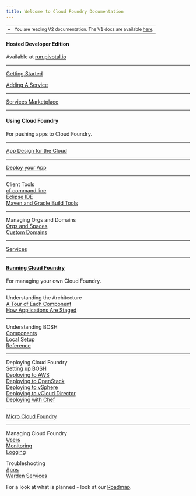 ```yaml
---
title: Welcome to Cloud Foundry Documentation
---
```


<table><tr><td style="font-size:9pt">
          <li>You are reading V2 documentation. The V1 docs are available <a href="http://cf-docs-deprecated.cloudfoundry.com">here</a>.
</td></tr></table>
<div class="column-left">
  <div class="column-title">
  <h4>Hosted Developer Edition</h4>
  </div>
   <p>Available at <a href="http://run.pivotal.io">run.pivotal.io</a></p>
   <hr>
  <p><a href="docs/dotcom/getting-started.html">Getting Started</a></p>
  <p><a href="docs/dotcom/adding-a-service.html">Adding A Service</a></p>
  </p>

  <hr>

   <p>
    <a href="docs/dotcom/marketplace/">Services Marketplace</a>
  </p>

 <hr>

</div>

<div class="column-middle">
  <div class="column-title">
      <h4>Using Cloud Foundry</h4>
  </div>
  <p>For pushing apps to Cloud Foundry.</p>

  <hr>

  <p><a href="docs/using/app-arch/index.html">App Design for the Cloud</a></p>

  <hr>

  <p><a href="docs/using/deploying-apps/index.html">Deploy your App</a></p>

  <hr>

  <p>Client Tools<br>
  <a href="docs/using/managing-apps/cf/index.html">cf command line</a><br>
  <a href="docs/using/managing-apps/ide/index.html">Eclipse IDE</a><br>
  <a href="docs/using/managing-apps/build-tools/index.html">Maven and Gradle Build Tools</a>
  </p>

  <hr>
  <p>Managing Orgs and Domains<br>
  <a href="docs/using/managing-apps/orgs-and-spaces.html">Orgs and Spaces</a><br>
  <a href="docs/using/managing-apps/custom-domains/index.html">Custom Domains</a>
  </p>
  <hr>
  <p><a href="docs/using/services/">Services</a></p>

  <hr>

</div>

<div class="column-right">
  <div class="column-title">
    <a href="docs/running/index.html">
      <h4>Running Cloud Foundry</h4>
    </a>
  </div>
  <p>For managing your own Cloud Foundry.</p>

  <hr>

  <p>
  Understanding the Architecture<br>
  <a href="docs/running/architecture/index.html">A Tour of Each Component</a><br>
  <a href="docs/running/architecture/how-applications-are-staged.html">How Applications Are Staged</a></p>

  <hr>

  <p>Understanding BOSH<br>
  <a href="docs/running/bosh/components/index.html">Components</a><br>
  <a href="docs/running/bosh/setup/index.html">Local Setup</a><br>
  <a href="docs/running/bosh/reference/index.html">Reference</a><br>
  </p>

  <hr>

  <p>
  Deploying Cloud Foundry<br>
  <a href="docs/running/deploying-cf/index.html">Setting up BOSH</a><br>
  <a href="docs/running/deploying-cf/ec2/index.html">Deploying to AWS</a><br>
  <a href="docs/running/deploying-cf/openstack/index.html">Deploying to OpenStack</a><br>   
  <a href="docs/running/deploying-cf/vsphere/index.html">Deploying to vSphere</a><br>
  <a href="docs/running/deploying-cf/vcloud/index.html">Deploying to vCloud Director</a><br>
  <a href="docs/running/deploying-cf-with-chef/index.html">Deploying with Chef</a>
  </p>

  <hr>

  <p><a href="docs/running/micro_cloud_foundry/index.html">Micro Cloud Foundry</a></p>

  <hr>
  <p>
  Managing Cloud Foundry<br>
  <a href="docs/running/managing-cf/managing-users.html">Users</a><br>
  <a href="docs/running/managing-cf/monitoring.html">Monitoring</a><br>
  <a href="docs/running/managing-cf/logging.html">Logging</a>
  </p>

  <p>
  Troubleshooting<br>
  <a href="docs/running/troubleshooting/troubleshooting-apps.html">Apps</a><br>
  <a href="docs/running/troubleshooting/troubleshooting-apps.html">Warden Services</a>
  </p>

</div>

For a look at what is planned - look at our [Roadmap](docs/roadmap.html).

